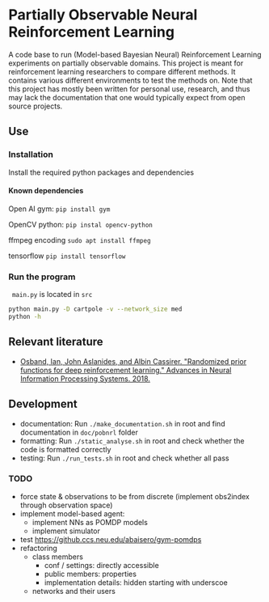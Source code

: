 # Partially Observable Neural Reinforcement Learning

A code base to run (Model-based Bayesian Neural) Reinforcement Learning
experiments on partially observable domains. This project is meant for
reinforcement learning researchers to compare different methods. It contains
various different environments to test the methods on. Note that this project
has mostly been written for personal use, research, and thus may lack the
documentation that one would typically expect from open source projects.

## Use

### Installation
Install the required python packages and dependencies

#### Known dependencies

Open AI gym:
``` pip install gym ```

OpenCV python:
``` pip instal opencv-python ```

ffmpeg encoding
``` sudo apt install ffmpeg ```

tensorflow
``` pip install tensorflow ```

### Run the program
```  main.py ``` is located in ``` src ```

```bash
python main.py -D cartpole -v --network_size med
python -h
```

## Relevant literature
* [Osband, Ian, John Aslanides, and Albin Cassirer. "Randomized prior functions
  for deep reinforcement learning." Advances in Neural Information Processing
      Systems. 2018.][1]

## Development

* documentation: Run ``` ./make_documentation.sh ``` in root and find
  documentation in ``` doc/pobnrl ``` folder
* formatting: Run ``` ./static_analyse.sh ``` in root and check whether the
  code is formatted correctly
* testing: Run ``` ./run_tests.sh ``` in root and check whether all pass

### TODO
* force state & observations to be from discrete (implement obs2index through observation space)
* implement model-based agent:
    - implement NNs as POMDP models
    - implement simulator
* test https://github.ccs.neu.edu/abaisero/gym-pomdps
* refactoring
    - class members
        + conf / settings: directly accessible
        + public members: properties
        + implementation details: hidden starting with underscoe
    + networks and their users

[1]: https://papers.nips.cc/paper/8080-randomized-prior-functions-for-deep-reinforcement-learning.pdf
